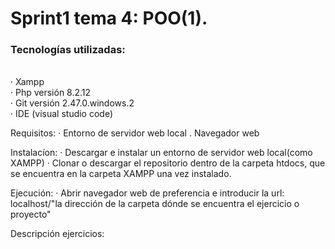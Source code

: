 **<h1>Sprint1 tema 4: POO(1).</h1>**

**<h3>Tecnologías utilizadas:</h3>**<br>
    · Xampp<br>
    · Php versión 8.2.12<br>
    · Git versión 2.47.0.windows.2<br>
    · IDE (visual studio code)

Requisitos:
    · Entorno de servidor web local
    . Navegador web

Instalacíon:
    · Descargar e instalar un entorno de servidor web local(como XAMPP)
    · Clonar o descargar el repositorio dentro de la carpeta htdocs, que se encuentra en la carpeta XAMPP una vez instalado.

Ejecución:
    · Abrir navegador web de preferencia e introducir la url: localhost/"la dirección de la carpeta dónde se encuentra el ejercicio o proyecto"

Descripción ejercicios:
    